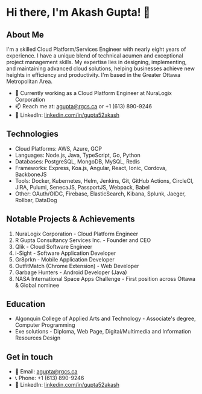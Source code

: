# Hi there, I'm Akash Gupta! 👋

## About Me

I'm a skilled Cloud Platform/Services Engineer with nearly eight years of experience. I have a unique blend of technical acumen and exceptional project management skills. My expertise lies in designing, implementing, and maintaining advanced cloud solutions, helping businesses achieve new heights in efficiency and productivity. I'm based in the Greater Ottawa Metropolitan Area.

- 🌱 Currently working as a Cloud Platform Engineer at NuraLogix Corporation
- 📫 Reach me at: [agupta@rgcs.ca](mailto:agupta@rgcs.ca) or +1 (613) 890-9246
- 💼 LinkedIn: [linkedin.com/in/gupta52akash](https://linkedin.com/in/gupta52akash)

## Technologies

- Cloud Platforms: AWS, Azure, GCP
- Languages: Node.js, Java, TypeScript, Go, Python
- Databases: PostgreSQL, MongoDB, MySQL, Redis
- Frameworks: Express, Koa.js, Angular, React, Ionic, Cordova, BackboneJS
- Tools: Docker, Kubernetes, Helm, Jenkins, Git, GitHub Actions, CircleCI, JIRA, Pulumi, SenecaJS, PassportJS, Webpack, Babel
- Other: OAuth/OIDC, Firebase, ElasticSearch, Kibana, Splunk, Jaeger, Rollbar, DataDog

## Notable Projects & Achievements

1. NuraLogix Corporation - Cloud Platform Engineer
2. R Gupta Consultancy Services Inc. - Founder and CEO
3. Qlik - Cloud Software Engineer
4. i-Sight - Software Application Developer
5. Gr8prkn - Mobile Application Developer
6. OutfitMatch (Chrome Extension) - Web Developer
7. Garbage Hunters - Android Developer (Java)
8. NASA International Space Apps Challenge - First position across Ottawa & Global nominee

## Education

- Algonquin College of Applied Arts and Technology - Associate's degree, Computer Programming
- Exe solutions - Diploma, Web Page, Digital/Multimedia and Information Resources Design

## Get in touch

- 📧 Email: [agupta@rgcs.ca](mailto:agupta@rgcs.ca)
- 📞 Phone: +1 (613) 890-9246
- 💼 LinkedIn: [linkedin.com/in/gupta52akash](https://linkedin.com/in/gupta52akash)

